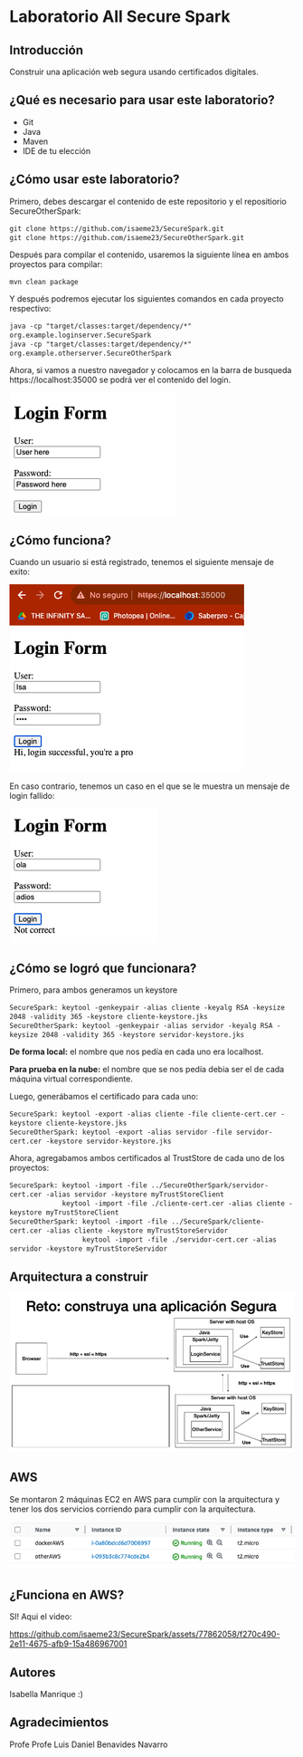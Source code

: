 # Laboratorio All Secure Spark

## Introducción
Construir una aplicación web segura usando certificados digitales.

## ¿Qué es necesario para usar este laboratorio?
- Git
- Java
- Maven
- IDE de tu elección

## ¿Cómo usar este laboratorio?
Primero, debes descargar el contenido de este repositorio y el repositiorio SecureOtherSpark:
    
    git clone https://github.com/isaeme23/SecureSpark.git
    git clone https://github.com/isaeme23/SecureOtherSpark.git

Después para compilar el contenido, usaremos la siguiente línea en ambos proyectos para compilar:

    mvn clean package

Y después podremos ejecutar los siguientes comandos en cada proyecto respectivo:
    
    java -cp "target/classes:target/dependency/*" org.example.loginserver.SecureSpark
    java -cp "target/classes:target/dependency/*" org.example.otherserver.SecureOtherSpark

Ahora, si vamos a nuestro navegador y colocamos en la barra de busqueda https://localhost:35000 se podrá
ver el contenido del login.

![img1.png](img%2Fimg1.png)

## ¿Cómo funciona?

Cuando un usuario si está registrado, tenemos el siguiente mensaje de exito:

![IMG3.png](img%2FIMG3.png)

En caso contrario, tenemos un caso en el que se le muestra un mensaje de login fallido:

![img2.png](img%2Fimg2.png)


## ¿Cómo se logró que funcionara?
Primero, para ambos generamos un keystore

    SecureSpark: keytool -genkeypair -alias cliente -keyalg RSA -keysize 2048 -validity 365 -keystore cliente-keystore.jks
    SecureOtherSpark: keytool -genkeypair -alias servidor -keyalg RSA -keysize 2048 -validity 365 -keystore servidor-keystore.jks

**De forma local:** el nombre que nos pedía en cada uno era localhost.

**Para prueba en la nube:** el nombre que se nos pedía debia ser el de cada máquina virtual correspondiente.

Luego, generábamos el certificado para cada uno:

    SecureSpark: keytool -export -alias cliente -file cliente-cert.cer -keystore cliente-keystore.jks
    SecureOtherSpark: keytool -export -alias servidor -file servidor-cert.cer -keystore servidor-keystore.jks

Ahora, agregabamos ambos certificados al TrustStore de cada uno de los proyectos:

    SecureSpark: keytool -import -file ../SecureOtherSpark/servidor-cert.cer -alias servidor -keystore myTrustStoreClient
                 keytool -import -file ./cliente-cert.cer -alias cliente -keystore myTrustStoreClient
    SecureOtherSpark: keytool -import -file ../SecureSpark/cliente-cert.cer -alias cliente -keystore myTrustStoreServidor
                      keytool -import -file ./servidor-cert.cer -alias servidor -keystore myTrustStoreServidor

## Arquitectura a construir
![img4.png](img%2Fimg4.png)

## AWS
Se montaron 2 máquinas EC2 en AWS para cumplir con la arquitectura y tener los dos servicios corriendo para cumplir con
la arquitectura.

![img5.png](img%2Fimg5.png)


## ¿Funciona en AWS?
SI! Aqui el video:

https://github.com/isaeme23/SecureSpark/assets/77862058/f270c490-2e11-4675-afb9-15a486967001


## Autores
Isabella Manrique :)

## Agradecimientos
Profe Profe Luis Daniel Benavides Navarro
